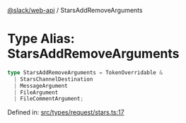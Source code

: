 [@slack/web-api](../index.md) / StarsAddRemoveArguments

# Type Alias: StarsAddRemoveArguments

```ts
type StarsAddRemoveArguments = TokenOverridable & 
  | StarsChannelDestination
  | MessageArgument
  | FileArgument
  | FileCommentArgument;
```

Defined in: [src/types/request/stars.ts:17](https://github.com/slackapi/node-slack-sdk/blob/main/packages/web-api/src/types/request/stars.ts#L17)
